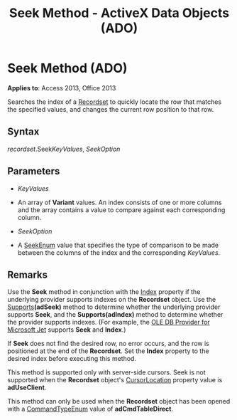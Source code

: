 ﻿---
title: Seek Method - ActiveX Data Objects (ADO)
TOCTitle: Seek Method (ADO)
ms:assetid: cf0f133b-31f2-a2df-6cf3-1b5fa73b516c
ms:mtpsurl: https://msdn.microsoft.com/library/JJ250027(v=office.15)
ms:contentKeyID: 48547802
ms.date: 09/18/2015
mtps_version: v=office.15
---

# Seek Method (ADO)


**Applies to**: Access 2013, Office 2013



Searches the index of a [Recordset](recordset-object-ado.md) to quickly locate the row that matches the specified values, and changes the current row position to that row.

## Syntax

*recordset*.Seek*KeyValues*, *SeekOption*

## Parameters

  - *KeyValues*

  - An array of **Variant** values. An index consists of one or more columns and the array contains a value to compare against each corresponding column.

  - *SeekOption*

  - A [SeekEnum](seekenum.md) value that specifies the type of comparison to be made between the columns of the index and the corresponding *KeyValues*.

## Remarks

Use the **Seek** method in conjunction with the [Index](index-property-ado.md) property if the underlying provider supports indexes on the **Recordset** object. Use the [Supports](supports-method-ado.md)**(adSeek)** method to determine whether the underlying provider supports **Seek**, and the **Supports(adIndex)** method to determine whether the provider supports indexes. (For example, the [OLE DB Provider for Microsoft Jet](microsoft-ole-db-provider-for-microsoft-jet.md) supports **Seek** and **Index**.)

If **Seek** does not find the desired row, no error occurs, and the row is positioned at the end of the **Recordset**. Set the **Index** property to the desired index before executing this method.

This method is supported only with server-side cursors. Seek is not supported when the **Recordset** object's [CursorLocation](cursorlocation-property-ado.md) property value is **adUseClient**.

This method can only be used when the **Recordset** object has been opened with a [CommandTypeEnum](commandtypeenum.md) value of **adCmdTableDirect**.

